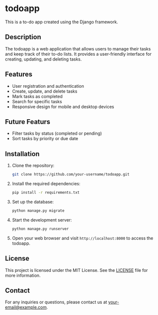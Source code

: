 # todoapp

This is a to-do app created using the Django framework.

## Description

The todoapp is a web application that allows users to manage their tasks and keep track of their to-do lists. It provides a user-friendly interface for creating, updating, and deleting tasks.

## Features

- User registration and authentication
- Create, update, and delete tasks
- Mark tasks as completed
- Search for specific tasks
- Responsive design for mobile and desktop devices

## Future Featurs
- Filter tasks by status (completed or pending)
- Sort tasks by priority or due date

## Installation

1. Clone the repository:

    ```bash
    git clone https://github.com/your-username/todoapp.git
    ```

2. Install the required dependencies:

    ```bash
    pip install -r requirements.txt
    ```

3. Set up the database:

    ```bash
    python manage.py migrate
    ```

4. Start the development server:

    ```bash
    python manage.py runserver
    ```

5. Open your web browser and visit `http://localhost:8000` to access the todoapp.


## License

This project is licensed under the MIT License. See the [LICENSE](LICENSE) file for more information.

## Contact

For any inquiries or questions, please contact us at [your-email@example.com](mailto:your-email@example.com).
